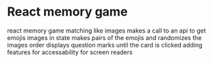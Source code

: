 # React memory game
react memory game matching like images
makes a call to an api to get emojis images
in state makes pairs of the emojis and randomizes the images order
displays question marks until the card is clicked
adding features for accessability for screen readers

